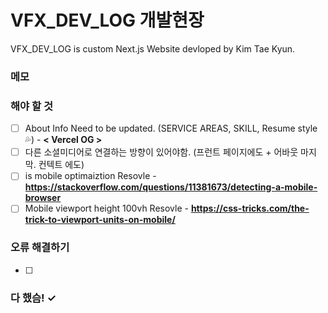 # VFX_DEV_LOG 개발현장

VFX_DEV_LOG is custom Next.js Website devloped by Kim Tae Kyun.

### 메모

### 해야 할 것
- [ ] About Info Need to be updated. (SERVICE AREAS, SKILL, Resume style💦) - __< Vercel OG >__
- [ ] 다른 소셜미디어로 연결하는 방향이 있어야함. (프런트 페이지에도 + 어바웃 마지막. 컨텍트 에도)
- [ ] is mobile optimaiztion Resovle - __https://stackoverflow.com/questions/11381673/detecting-a-mobile-browser__
- [ ] Mobile viewport height 100vh Resovle - __https://css-tricks.com/the-trick-to-viewport-units-on-mobile/__

### 오류 해결하기

- [ ] 

### 다 했슴! ✓